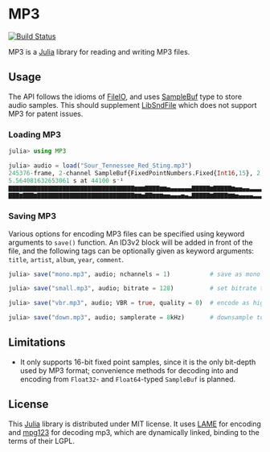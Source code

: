 # MP3

[![Build Status](https://travis-ci.org/jongwook/MP3.jl.svg?branch=master)](https://travis-ci.org/jongwook/MP3.jl)

MP3 is a [Julia](http://julialang.org/) library for reading and writing MP3 files.

## Usage

The API follows the idioms of [FileIO](https://github.com/JuliaIO/FileIO.jl), and uses [SampleBuf](https://github.com/JuliaAudio/SampledSignals.jl) type to store audio samples. This should supplement [LibSndFile](https://github.com/JuliaAudio/LibSndFile.jl) which does not support MP3 for patent issues.

### Loading MP3

```julia
julia> using MP3

julia> audio = load("Sour_Tennessee_Red_Sting.mp3")
245376-frame, 2-channel SampleBuf{FixedPointNumbers.Fixed{Int16,15}, 2, SIUnits.SIQuantity{Int64,0,0,-1,0,0,0,0,0,0}}
5.564081632653061 s at 44100 s⁻¹
▇▇▇▇▇▇▇▇▇▇▇▇▇▇▇▇▇▇▇▇▇▇▇▇▇▇▇▇▇▇▇▇▇▇▇▆▆▆▇▇▇▇▆▆▅▄▄▄▄▄▄▇▇▇▇▇▆▇▇▇▇▇▆▅▅▄▄▃▃▃▃▃▂▂▂▁▂▁▁▁
▇▇▇▆▇▇▇▆▇▇▇▇▇▇▇▇▇▇▇▇▇▇▇▇▇▇▇▇▇▇▇▇▇▇▇▆▆▅▇▇▆▆▆▅▅▄▄▄▅▄▃▇▇▇▇▇▆▇▇▇▇▆▆▅▄▄▄▄▃▃▃▃▂▂▂▁▂▁▁▁
```

### Saving MP3

Various options for encoding MP3 files can be specified using keyword arguments to `save()` function. An ID3v2 block will be added in front of the file, and the following tags can be optionally given as keyword arguments: `title`, `artist`, `album`, `year`, `comment`.

```julia
julia> save("mono.mp3", audio; nchannels = 1)           # save as mono audio

julia> save("small.mp3", audio; bitrate = 128)          # set bitrate to 128kbps

julia> save("vbr.mp3", audio; VBR = true, quality = 0)  # encode as highest-quality VBR

julia> save("down.mp3", audio; samplerate = 8kHz)       # downsample to 8 kHz
```

## Limitations

* It only supports 16-bit fixed point samples, since it is the only bit-depth used by MP3 format; convenience methods for decoding into and encoding from `Float32`- and `Float64`-typed `SampleBuf` is planned.


## License

This [Julia](http://julialang.org/) library is distributed under MIT license. It uses [LAME](http://lame.sourceforge.net/) for encoding and [mpg123](https://www.mpg123.de/) for decoding mp3, which are dynamically linked, binding to the terms of their LGPL.

